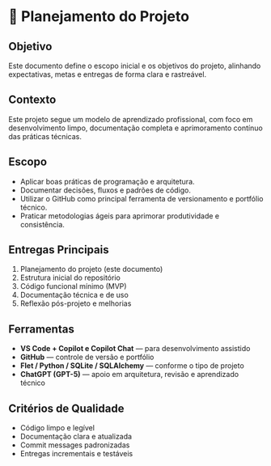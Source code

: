 # 🧭 Planejamento do Projeto

## Objetivo
Este documento define o escopo inicial e os objetivos do projeto, alinhando expectativas, metas e entregas de forma clara e rastreável.

## Contexto
Este projeto segue um modelo de aprendizado profissional, com foco em desenvolvimento limpo, documentação completa e aprimoramento contínuo das práticas técnicas.

## Escopo
- Aplicar boas práticas de programação e arquitetura.
- Documentar decisões, fluxos e padrões de código.
- Utilizar o GitHub como principal ferramenta de versionamento e portfólio técnico.
- Praticar metodologias ágeis para aprimorar produtividade e consistência.

## Entregas Principais
1. Planejamento do projeto (este documento)
2. Estrutura inicial do repositório
3. Código funcional mínimo (MVP)
4. Documentação técnica e de uso
5. Reflexão pós-projeto e melhorias

## Ferramentas
- **VS Code + Copilot e Copilot Chat** — para desenvolvimento assistido
- **GitHub** — controle de versão e portfólio
- **Flet / Python / SQLite / SQLAlchemy** — conforme o tipo de projeto
- **ChatGPT (GPT-5)** — apoio em arquitetura, revisão e aprendizado técnico

## Critérios de Qualidade
- Código limpo e legível
- Documentação clara e atualizada
- Commit messages padronizadas
- Entregas incrementais e testáveis
